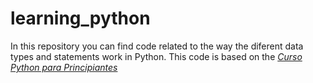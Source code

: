 # learning_python

In this repository you can find code related to the way the diferent data types and statements work in Python. This code is based on the *[Curso Python para Principiantes](https://www.youtube.com/watch?v=chPhlsHoEPo)*
